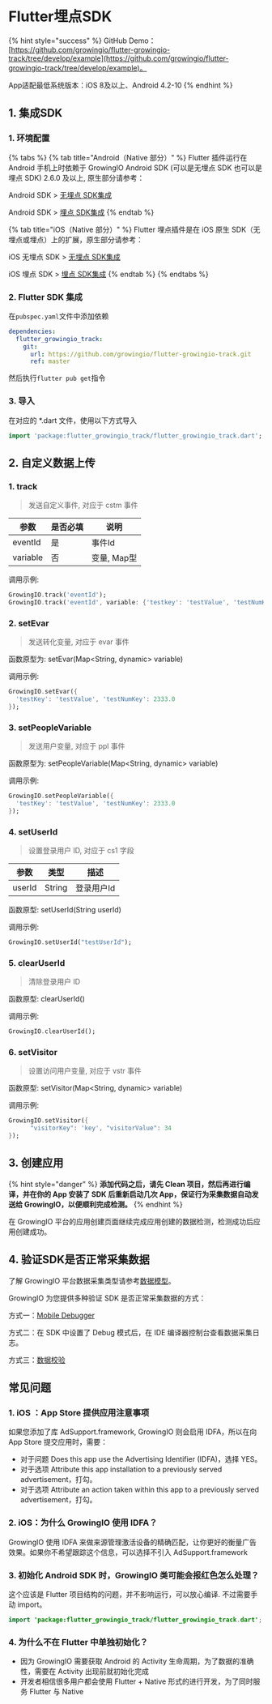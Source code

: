 # Flutter埋点SDK

{% hint style="success" %}
GitHub Demo：[https://github.com/growingio/flutter-growingio-track/tree/develop/example](https://github.com/growingio/flutter-growingio-track/tree/develop/example)。

App适配最低系统版本：iOS 8及以上、Android 4.2-10
{% endhint %}

## 1. 集成SDK

### 1. 环境配置

{% tabs %}
{% tab title="Android（Native 部分）" %}
Flutter 插件运行在 Android 手机上时依赖于 GrowingIO Android SDK (可以是无埋点 SDK 也可以是埋点 SDK) 2.6.0 及以上, 原生部分请参考：

Android SDK > [无埋点 SDK集成](../android-sdk/auto-android-sdk.md)

Android SDK > [埋点 SDK集成](../android-sdk/manunl-android-sdk.md)
{% endtab %}

{% tab title="iOS（Native 部分）" %}
Flutter 埋点插件是在 iOS 原生 SDK（无埋点或埋点）上的扩展，原生部分请参考：

iOS 无埋点 SDK > [无埋点 SDK集成](../ios-sdk/auto-ios-sdk.md)

iOS 埋点 SDK > [埋点 SDK集成](../ios-sdk/manunl-ios-sdk.md)
{% endtab %}
{% endtabs %}

### 2. Flutter SDK 集成

在`pubspec.yaml`文件中添加依赖

```yaml
dependencies:
  flutter_growingio_track:
    git:
      url: https://github.com/growingio/flutter-growingio-track.git
      ref: master
```

然后执行`flutter pub get`指令

### 3. 导入

在对应的 \*.dart 文件，使用以下方式导入

```dart
import 'package:flutter_growingio_track/flutter_growingio_track.dart';
```

## 2. 自定义数据上传

### 1. track

> 发送自定义事件, 对应于 cstm 事件

| **参数**   | **是否必填** | **说明**   |
| -------- | -------- | -------- |
| eventId  | 是        | 事件Id     |
| variable | 否        | 变量, Map型 |

调用示例:

```dart
GrowingIO.track('eventId');
GrowingIO.track('eventId', variable: {'testkey': 'testValue', 'testNumKey': 2333});
```

### 2. setEvar

> 发送转化变量, 对应于 evar 事件

函数原型为: setEvar(Map\<String, dynamic> variable)

调用示例:

```dart
GrowingIO.setEvar({
  'testKey': 'testValue', 'testNumKey': 2333.0
});
```

### 3. setPeopleVariable

> 发送用户变量, 对应于 ppl 事件

函数原型为: setPeopleVariable(Map\<String, dynamic> variable)

调用示例:

```dart
GrowingIO.setPeopleVariable({
  'testKey': 'testValue', 'testNumKey': 2333.0
});
```

### 4. setUserId

> 设置登录用户 ID, 对应于 cs1 字段

| **参数** | **类型** | **描述** |
| ------ | ------ | ------ |
| userId | String | 登录用户Id |

函数原型: setUserId(String userId)

调用示例:

```dart
GrowingIO.setUserId("testUserId");
```

### 5. clearUserId

> 清除登录用户 ID

函数原型: clearUserId()

调用示例:

```dart
GrowingIO.clearUserId();
```

### 6. setVisitor

> 设置访问用户变量, 对应于 vstr 事件

函数原型: setVisitor(Map\<String, dynamic> variable)

调用示例:

```dart
GrowingIO.setVisitor({
      "visitorKey": 'key', "visitorValue": 34
});
```

## 3. 创建应用

{% hint style="danger" %}
**添加代码之后，请先 Clean 项目，然后再进行编译，并在你的 App 安装了 SDK 后重新启动几次 App，保证行为采集数据自动发送给 GrowingIO，以便顺利完成检测。**
{% endhint %}

在 GrowingIO 平台的应用创建页面继续完成应用创建的数据检测，检测成功后应用创建成功。

## 4. 验证SDK是否正常采集数据 <a href="#5-yan-zheng-sdk-shi-fou-zheng-chang-cai-ji-shu-ju" id="5-yan-zheng-sdk-shi-fou-zheng-chang-cai-ji-shu-ju"></a>

了解 GrowingIO 平台数据采集类型请参考[数据模型](../../../introduction/datamodel/)。

GrowingIO 为您提供多种验证 SDK 是否正常采集数据的方式：

方式一：[Mobile Debugger​​](../../debugging/mobile-debugger.md)

方式二：在 SDK 中设置了 Debug 模式后，在 IDE 编译器控制台查看数据采集日志。

方式三：[数据校验](broken-reference)

## 常见问题

### 1. iOS ：App Store 提供应用注意事项

如果您添加了库 AdSupport.framework, GrowingIO 则会启用 IDFA，所以在向 App Store 提交应用时，需要：

* 对于问题 Does this app use the Advertising Identifier (IDFA)，选择 YES。
* 对于选项 Attribute this app installation to a previously served advertisement，打勾。
* 对于选项 Attribute an action taken within this app to a previously served advertisement，打勾。

### 2. iOS：为什么 GrowingIO 使用 IDFA？

GrowingIO 使用 IDFA 来做来源管理激活设备的精确匹配，让你更好的衡量广告效果。如果你不希望跟踪这个信息，可以选择不引入 AdSupport.framework

### 3. 初始化 Android SDK 时，GrowingIO 类可能会报红色怎么处理？

这个应该是 Flutter 项目结构的问题，并不影响运行，可以放心编译. 不过需要手动 import。

```java
import 'package:flutter_growingio_track/flutter_growingio_track.dart'; 
```

### 4. 为什么不在 Flutter 中单独初始化？

* 因为 GrowingIO 需要获取 Android 的 Activity 生命周期，为了数据的准确性，需要在 Activity 出现前就初始化完成
* 开发者相信很多用户都会使用 Flutter + Native 形式的进行开发，为了同时服务 Flutter 与 Native
